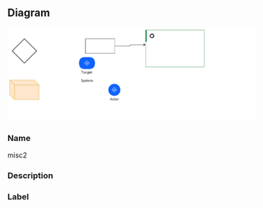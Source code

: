 
## Diagram

![misc2](../img/miscdiagram_3cKcpD8x28Z_ry1r9mr7s.png)

### Name


misc2


### Description




### Label




